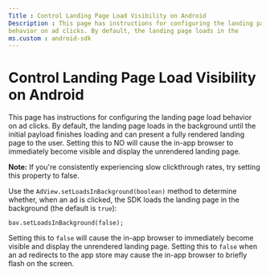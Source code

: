 ```yaml
---
Title : Control Landing Page Load Visibility on Android
Description : This page has instructions for configuring the landing page load
behavior on ad clicks. By default, the landing page loads in the
ms.custom : android-sdk
---
```



# Control Landing Page Load Visibility on Android



This page has instructions for configuring the landing page load
behavior on ad clicks. By default, the landing page loads in the
background until the initial payload finishes loading and can present a
fully rendered landing page to the user. Setting this to NO will cause
the in-app browser to immediately become visible and display the
unrendered landing page. 



<b>Note:</b> If you're consistently
experiencing slow clickthrough rates, try setting this property to
false.



Use the `AdView.setLoadsInBackground(boolean)` method to determine
whether, when an ad is clicked, the SDK loads the landing page in the
background (the default is `true`):

``` pre
bav.setLoadsInBackground(false);
```

Setting this to `false` will cause the in-app browser to immediately
become visible and display the unrendered landing page. Setting this
to `false` when an ad redirects to the app store may cause the in-app
browser to briefly flash on the screen.




